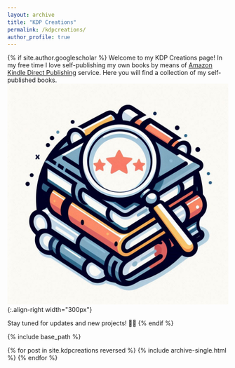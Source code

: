 ```yaml
---
layout: archive
title: "KDP Creations"
permalink: /kdpcreations/
author_profile: true
---
```


{% if site.author.googlescholar %}
Welcome to my KDP Creations page! In my free time I love self-publishing my own books by means of <a href="https://kdp.amazon.com/">Amazon Kindle Direct Publishing</a> service. Here you will find a collection of my self-published books. 
![Illustration of combining vision and language modalities](/images/kdp_creations_logo.jfif){:.align-right width="300px"}

Stay tuned for updates and new projects! 🌌✨
{% endif %}

{% include base_path %}

{% for post in site.kdpcreations reversed %}
  {% include archive-single.html %}
{% endfor %}
